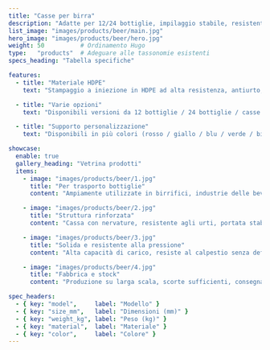 ```yaml
---
title: "Casse per birra"
description: "Adatte per 12/24 bottiglie, impilaggio stabile, resistenti agli urti e durevoli."
list_image: "images/products/beer/main.jpg"
hero_image: "images/products/beer/hero.jpg"
weight: 50          # Ordinamento Hugo
type:   "products"  # Adeguare alle tassonomie esistenti
specs_heading: "Tabella specifiche"

features:
  - title: "Materiale HDPE"
    text: "Stampaggio a iniezione in HDPE ad alta resistenza, antiurto, resistente al freddo, non si fessura facilmente con l’uso prolungato."

  - title: "Varie opzioni"
    text: "Disponibili versioni da 12 bottiglie / 24 bottiglie / casse per bibite e bicchieri, coprendo diversi scenari."

  - title: "Supporto personalizzazione"
    text: "Disponibili in più colori (rosso / giallo / blu / verde / bianco), possibilità di logo stampato, fornitura stabile in serie."

showcase:
  enable: true
  gallery_heading: "Vetrina prodotti"
  items:
    - image: "images/products/beer/1.jpg"
      title: "Per trasporto bottiglie"
      content: "Ampiamente utilizzate in birrifici, industrie delle bevande, distributori e ristorazione."

    - image: "images/products/beer/2.jpg"
      title: "Struttura rinforzata"
      content: "Cassa con nervature, resistente agli urti, portata stabile, difficile da deformare."

    - image: "images/products/beer/3.jpg"
      title: "Solida e resistente alla pressione"
      content: "Alta capacità di carico, resiste al calpestio senza deformarsi, sicura e affidabile per uso continuo."

    - image: "images/products/beer/4.jpg"
      title: "Fabbrica e stock"
      content: "Produzione su larga scala, scorte sufficienti, consegna affidabile."

spec_headers:
  - { key: "model",     label: "Modello" }
  - { key: "size_mm",   label: "Dimensioni (mm)" }
  - { key: "weight_kg", label: "Peso (kg)" }
  - { key: "material",  label: "Materiale" }
  - { key: "color",     label: "Colore" }
---
```

